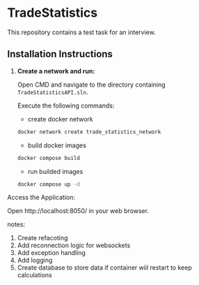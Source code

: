 # TradeStatistics

This repository contains a test task for an interview.

## Installation Instructions

1. **Create a network and run:**

   Open CMD and navigate to the directory containing `TradeStatisticsAPI.sln`.

   Execute the following commands:
   - create docker network 
   ```bash
   docker network create trade_statistics_network
   ```
   - build docker images     
   ```bash
   docker compose build
   ```
   - run builded images
   ```bash
   docker compose up -d
   ```

Access the Application:

Open http://localhost:8050/ in your web browser.


notes:

1. Create refacoting
2. Add reconnection logic for websockets
3. Add exception handling
4. Add logging
5. Create database to store data if container wiil restart to keep calculations